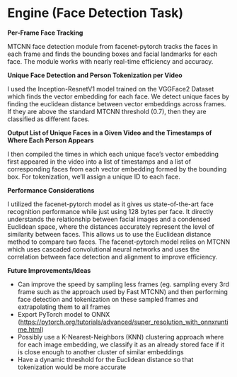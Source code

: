 # Engine (Face Detection Task)
**Per-Frame Face Tracking**

MTCNN face detection module from facenet-pytorch tracks the faces in each frame and finds the bounding boxes and facial landmarks for each face. The module works with nearly real-time efficiency and accuracy.

**Unique Face Detection and Person Tokenization per Video**

I used the Inception-ResnetV1 model trained on the VGGFace2 Dataset which finds the vector embedding for each face. We detect unique faces by finding the euclidean distance between vector embeddings across frames. If they are above the standard MTCNN threshold (0.7), then they are classified as different faces.

**Output List of Unique Faces in a Given Video and the Timestamps of Where Each Person Appears**

I then compiled the times in which each unique face’s vector embedding first appeared in the video into a list of timestamps and a list of corresponding faces from each vector embedding formed by the bounding box. For tokenization, we’ll assign a unique ID to each face.

**Performance Considerations**

I utilized the facenet-pytorch model as it gives us state-of-the-art face recognition performance while just using 128 bytes per face.  It directly understands the relationship between facial images and a condensed Euclidean space, where the distances accurately represent the level of similarity between faces. This allows us to use the Euclidean distance method to compare two faces. The facenet-pytorch model relies on MTCNN which uses cascaded convolutional neural networks and uses the correlation between face detection and alignment to improve efficiency. 

**Future Improvements/Ideas**
- Can improve the speed by sampling less frames (eg. sampling every 3rd frame such as the approach used by Fast MTCNN) and then performing face detection and tokenization on these sampled frames and extrapolating them to all frames
- Export PyTorch model to ONNX (https://pytorch.org/tutorials/advanced/super_resolution_with_onnxruntime.html)
- Possibly use a K-Nearest-Neighbors (KNN) clustering approach where for each image embedding, we classify it as an already stored face if it is close enough to another cluster of similar embeddings
- Have a dynamic threshold for the Euclidean distance so that tokenization would be more accurate

